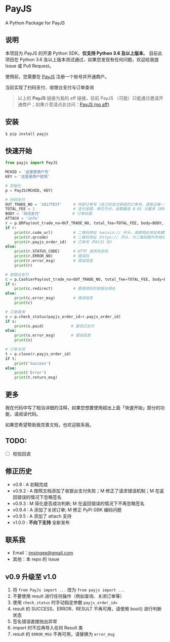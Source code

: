 # PayJS
A Python Package for PayJS

## 说明

本项目为 PayJS 的开源 Python SDK，**仅支持 Python 3.6 及以上版本**。
目前此项目在 Python 3.6 及以上版本测试通过，如果您发现有任何问题，欢迎给我提 Issue 或 Pull Request。

使用前，您需要在 [PayJS](https://payjs.cn/ref/WDQGQD) 注册一个账号并开通商户。

当前实现了扫码支付、收银台支付与订单查询

> 以上的 **PayJS** 链接为我的 aff 链接，目前 PayJS （可能）只能通过邀请开通商户；如果介意请点此访问：[PayJS (no aff)](https://payjs.cn)

## 安装

```bash
$ pip install payjs
```

## 快速开始

```python
from payjs import PayJS

MCHID = '这里是商户号'
KEY = '这里是商户密钥'

# 初始化
p = PayJS(MCHID, KEY)

# 扫码支付
OUT_TRADE_NO = '2017TEST'     # 外部订单号（自己的支付系统的订单号，请保证唯一）
TOTAL_FEE = 1                 # 支付金额，单位为分，金额最低 0.01 元最多 10000 元
BODY = '测试支付'              # 订单标题
ATTACH = 'info'
r = p.QRPay(out_trade_no=OUT_TRADE_NO, total_fee=TOTAL_FEE, body=BODY, attach=ATTACH)
if r:
    print(r.code_url)         # 二维码地址（weixin:// 开头，请使用此地址构建二维码）
    print(r.qrcode)           # 二维码地址（https:// 开头，为二维码图片的地址）
    print(r.payjs_order_id)   # 订单号（PAYJS 的）
else:
    print(r.STATUS_CODE)      # HTTP 请求状态码
    print(r.ERROR_NO)         # 错误码
    print(r.error_msg)        # 错误信息
    print(r)

# 收银台支付
c = p.CashierPay(out_trade_no=OUT_TRADE_NO, total_fee=TOTAL_FEE, body=BODY)
if c:
    print(c.redirect)         # 要跳转到的收银台网址
else:
    print(c.error_msg)        # 错误信息
    print(c)

# 订单查询
s = p.check_status(payjs_order_id=r.payjs_order_id)
if s:
    print(s.paid)            # 是否已支付
else:
    print(s.error_msg)       # 错误信息
    print(s)

# 订单关闭
t = p.close(r.payjs_order_id)
if t:
    print('Success')
else:
    print('Error')
    print(t.return_msg)
```

## 更多

我在代码中写了相当详细的注释，如果您想要使用超出上面「快速开始」部分的功能，请阅读代码。

如果您希望帮助我完善文档，也欢迎联系我。

## TODO:

- [ ] 校验回调

## 修正历史

+ v0.9   : A 初稿完成
+ v0.9.2 : A 按照文档添加了收银台支付失败；M 修正了请求错误机制；M 在返回错误的情况下忽略签名
+ v0.9.3 : M 简化是否成功判断; M 在返回错误的情况下不再忽略签名 
+ v0.9.4 : A 添加了关闭订单; M 修正 PyPi GBK 编码问题
+ v0.9.5 : A 添加了 attach 支持
+ v1.0.0 : **不向下支持** 全新发布

## 联系我

+ Email：imsingee@gmail.com
+ 其他：本 repo 的 Issue

## v0.9 升级至 v1.0

1. 将 `from PayJs import ...` 改为 `from payjs import ...`
2. 不要使用 result 进行任何操作（例如查询、关闭订单等）
3. 使用 `check_status` 时手动指定参数 `payjs_order_id=`
4. result 的 SUCCESS、ERROR、RESULT 不再可用，请使用 bool() 进行判断状态
5. 签名错误直接抛出异常
6. import 时不应再导入任何 Result 类
7. result 的 `ERROR_MSG` 不再可用，请替换为 `error_msg`